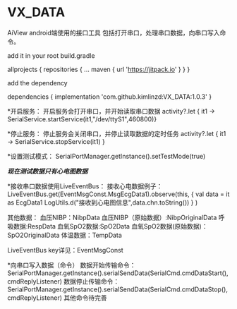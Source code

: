# VX_DATA
AiView android端使用的接口工具 包括打开串口，处理串口数据，向串口写入命令。

add it in your root build.gradle

allprojects {
		repositories {
			...
			maven { url 'https://jitpack.io' }
		}
	}
  
add the dependency

 dependencies {
	        implementation 'com.github.kimlinzd:VX_DATA:1.0.3'
	}
        

*开启服务：
 开启服务会打开串口，并开始读取串口数据
 activity?.let { it1 -> SerialService.startService(it1,"/dev/ttyS1",460800)}

*停止服务：
 停止服务会关闭串口，并停止读取数据的定时任务
 activity?.let { it1 -> SerialService.stopService(it1) }

*设置测试模式：
 SerialPortManager.getInstance().setTestMode(true)
 
 *****现在测试数据只有心电图数据*****

*接收串口数据使用LiveEventBus：
 接收心电数据例子：
 LiveEventBus.get(EventMsgConst.MsgEcgData1).observe(this, {
                val data = it as EcgData1
                LogUtils.d("接收到心电图信息",data.chn.toString())
            }
        )
 
 其他数据：
 血压NIBP：NibpData
 血压NIBP（原始数据）:NibpOriginalData
 呼吸数据:RespData
 血氧SpO2数据:SpO2Data
 血氧SpO2数据(原始数据)：SpO2OriginalData
 体温数据：TempData
 
 LiveEventBus key详见：EventMsgConst
 
 *向串口写入数据（命令）
  数据开始传输命令：
  SerialPortManager.getInstance().serialSendData(SerialCmd.cmdDataStart(),cmdReplyListener)
  数据停止传输命令：
  SerialPortManager.getInstance().serialSendData(SerialCmd.cmdDataStop(),cmdReplyListener)
  其他命令待完善
        
        

      
